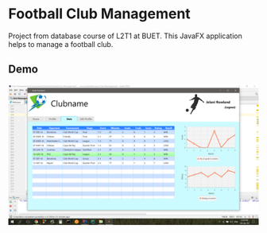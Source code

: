 # Football Club Management

Project from database course of L2T1 at BUET. This JavaFX application helps to manage a football club.

## Demo
![/images/demo.png](images/demo.png)